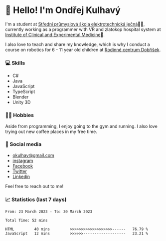 # 👋 Hello! I'm Ondřej Kulhavý

I'm a student at [Střední průmyslová škola elektrotechnická ječná](https://www.spsejecna.cz/)👨‍🎓, currently working as a programmer with VR and zlatokop hospital system at [Institute of Clinical and Experimental Medicine](https://www.ikem.cz/en/)🏥.

I also love to teach and share my knowledge, which is why I conduct a course on robotics for 6 - 11 year old children at [Rodinné centrum Dobříšek](http://www.dobrisek.webnode.cz/). 

### 💻 Skills
- C#
- Java
- JavaScript
- TypeScript
- Blender
- Unity 3D

### 🏋️‍♂️ Hobbies

Aside from programming, I enjoy going to the gym and running. I also love trying out new coffee places in my free time.

### 📸 Social media
- [okulhav@gmail.com](okulhav@gmail.com)
- [instagram](https://www.instagram.com/okulhavy)
- [Facebook](https://www.facebook.com/Okulhav/)
- [Twitter](https://twitter.com/KulhavyOndrej)
- [Linkedin](https://www.linkedin.com/in/ondřej-kulhavý/)

Feel free to reach out to me!

### 📈 Statistics (last 7 days)
<!--START_SECTION:waka-->

```text
From: 23 March 2023 - To: 30 March 2023

Total Time: 52 mins

HTML         40 mins         >>>>>>>>>>>>>>>>>>>------   76.79 %
JavaScript   12 mins         >>>>>>-------------------   23.21 %
```

<!--END_SECTION:waka-->



